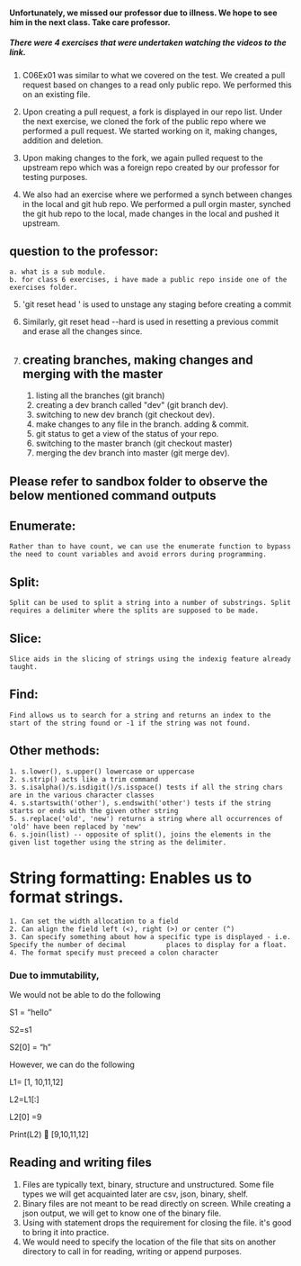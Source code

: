 #### Unfortunately, we missed our professor due to illness. We hope to see him in the next class. Take care professor.

##### There were 4 exercises that were undertaken watching the videos to the link.

1. C06Ex01 was similar to what we covered on the test. We created a pull request based on changes to a read only public repo. We performed this on an existing file.

2. Upon creating a pull request, a fork is displayed in our repo list. Under the next exercise, we cloned the fork of the public repo where we performed a pull request. We started working on it, making changes, addition and deletion.

3. Upon making changes to the fork, we again pulled request to the upstream repo which was a foreign repo created by our professor for testing purposes.

4. We also had an exercise where we performed a synch between changes in the local and git hub repo. We performed a pull orgin master, synched the git hub repo to the local, made changes in the local and pushed it upstream.

## question to the professor:
    a. what is a sub module.
    b. for class 6 exercises, i have made a public repo inside one of the exercises folder. 

5. 'git reset head <filename>' is used to unstage any staging before creating a commit

6. Similarly, git reset head --hard is used in resetting a previous commit and erase all the changes since.

7. ## creating branches, making changes and merging with the master

    1. listing all the branches (git branch) 
    2. creating a dev branch called "dev" (git branch dev).
    3. switching to  new dev branch (git checkout dev).
    4. make changes to any file in the branch. adding & commit.
    5. git status to get a view of the status of your repo.
    6. switching to the master branch (git checkout master)
    7. merging the dev branch into master (git merge dev).

    
## Please refer to sandbox folder to observe the below mentioned command outputs
## Enumerate: 
    Rather than to have count, we can use the enumerate function to bypass the need to count variables and avoid errors during programming.

## Split:
    Split can be used to split a string into a number of substrings. Split requires a delimiter where the splits are supposed to be made.

## Slice:
    Slice aids in the slicing of strings using the indexig feature already taught.

## Find:
    Find allows us to search for a string and returns an index to the start of the string found or -1 if the string was not found.

## Other methods:
    
    1. s.lower(), s.upper() lowercase or uppercase
    2. s.strip() acts like a trim command
    3. s.isalpha()/s.isdigit()/s.isspace() tests if all the string chars are in the various character classes
    4. s.startswith('other'), s.endswith('other') tests if the string starts or ends with the given other string
    5. s.replace('old', 'new') returns a string where all occurrences of 'old' have been replaced by 'new'
    6. s.join(list) -- opposite of split(), joins the elements in the given list together using the string as the delimiter. 

# String formatting: Enables us to format strings.
    1. Can set the width allocation to a field
    2. Can align the field left (<), right (>) or center (^)
    3. Can specify something about how a specific type is displayed - i.e. Specify the number of decimal          places to display for a float.
    4. The format specify must preceed a colon character


### Due to immutability, 
We would not be able to do the following

S1 = “hello”

S2=s1

S2[0] = “h”


However, we can do the following

L1= [1, 10,11,12]

L2=L1[:]

L2[0] =9

Print(L2)  [9,10,11,12]

## Reading and writing files
1. Files are typically text, binary, structure and unstructured.
    Some file types we will get acquainted later are csv, json, binary, shelf.
2. Binary files are not meant to be read directly on screen. While creating a json output, we will get to know one of the binary file.
3. Using with statement drops the requirement for closing the file. it's good to bring it into practice.
4. We would need to specify the location of the file that sits on another directory to call in for reading, writing or append purposes.
